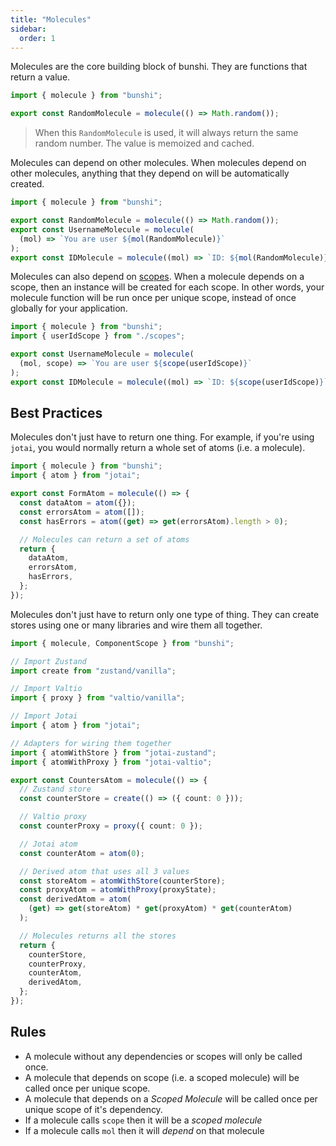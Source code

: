 ```yaml
---
title: "Molecules"
sidebar:
  order: 1
---
```


Molecules are the core building block of bunshi. They are functions that return a value.

```ts
import { molecule } from "bunshi";

export const RandomMolecule = molecule(() => Math.random());
```

> When this `RandomMolecule` is used, it will always return the same random number. The value is memoized and cached.

Molecules can depend on other molecules. When molecules depend on other molecules, anything that they depend on will be automatically created.

```ts
import { molecule } from "bunshi";

export const RandomMolecule = molecule(() => Math.random());
export const UsernameMolecule = molecule(
  (mol) => `You are user ${mol(RandomMolecule)}`
);
export const IDMolecule = molecule((mol) => `ID: ${mol(RandomMolecule)}`);
```

Molecules can also depend on [scopes](/scopes). When a molecule depends on a scope, then an instance will be created for each scope. In other words, your molecule function will be run once per unique scope, instead of once globally for your application.

```ts
import { molecule } from "bunshi";
import { userIdScope } from "./scopes";

export const UsernameMolecule = molecule(
  (mol, scope) => `You are user ${scope(userIdScope)}`
);
export const IDMolecule = molecule((mol) => `ID: ${scope(userIdScope)}`);
```

## Best Practices

Molecules don't just have to return one thing. For example, if you're using `jotai`, you would normally return a whole set of atoms (i.e. a molecule).

```ts
import { molecule } from "bunshi";
import { atom } from "jotai";

export const FormAtom = molecule(() => {
  const dataAtom = atom({});
  const errorsAtom = atom([]);
  const hasErrors = atom((get) => get(errorsAtom).length > 0);

  // Molecules can return a set of atoms
  return {
    dataAtom,
    errorsAtom,
    hasErrors,
  };
});
```

Molecules don't just have to return only one type of thing. They can create stores using one
or many libraries and wire them all together.

```ts
import { molecule, ComponentScope } from "bunshi";

// Import Zustand
import create from "zustand/vanilla";

// Import Valtio
import { proxy } from "valtio/vanilla";

// Import Jotai
import { atom } from "jotai";

// Adapters for wiring them together
import { atomWithStore } from "jotai-zustand";
import { atomWithProxy } from "jotai-valtio";

export const CountersAtom = molecule(() => {
  // Zustand store
  const counterStore = create(() => ({ count: 0 }));

  // Valtio proxy
  const counterProxy = proxy({ count: 0 });

  // Jotai atom
  const counterAtom = atom(0);

  // Derived atom that uses all 3 values
  const storeAtom = atomWithStore(counterStore);
  const proxyAtom = atomWithProxy(proxyState);
  const derivedAtom = atom(
    (get) => get(storeAtom) * get(proxyAtom) * get(counterAtom)
  );

  // Molecules returns all the stores
  return {
    counterStore,
    counterProxy,
    counterAtom,
    derivedAtom,
  };
});
```

## Rules

- A molecule without any dependencies or scopes will only be called once.
- A molecule that depends on scope (i.e. a scoped molecule) will be called once per unique scope.
- A molecule that depends on a _Scoped Molecule_ will be called once per unique scope of it's dependency.
- If a molecule calls `scope` then it will be a _scoped molecule_
- If a molecule calls `mol` then it will _depend_ on that molecule
